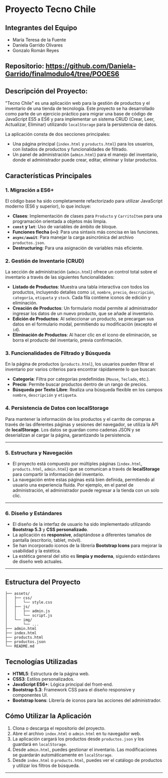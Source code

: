 # Proyecto Tecno Chile

## Integrantes del Equipo
- María Teresa de la Fuente
- Daniela Garrido Olivares
- Gonzalo Román Reyes

## Repositorio: https://github.com/Daniela-Garrido/finalmodulo4/tree/POOES6

## Descripción del Proyecto: 
"Tecno Chile" es una aplicación web para la gestión de productos y el inventario de una tienda de tecnología. Este proyecto se ha desarrollado como parte de un ejercicio práctico para migrar una base de código de JavaScript ES5 a ES6 y para implementar un sistema CRUD (Crear, Leer, Actualizar, Eliminar) utilizando `localStorage` para la persistencia de datos.

La aplicación consta de dos secciones principales:
- Una página principal (`index.html` y `products.html`) para los usuarios, con listados de productos y funcionalidades de filtrado.
- Un panel de administración (`admin.html`) para el manejo del inventario, donde el administrador puede crear, editar, eliminar y listar productos.

## Características Principales

### 1. Migración a ES6+

El código base ha sido completamente refactorizado para utilizar JavaScript moderno (ES6 y superior), lo que incluye:
- **Clases**: Implementación de clases para `Producto` y `CarritoItem` para una programación orientada a objetos más limpia.
- **`const` y `let`**: Uso de variables de ámbito de bloque.
- **Funciones flecha (`=>`)**: Para una sintaxis más concisa en las funciones.
- **`async/await`**: Para manejar la carga asincrónica del archivo `productos.json`.
- **Destructuring**: Para una asignación de variables más eficiente.

### 2. Gestión de Inventario (CRUD)

La sección de administración (`admin.html`) ofrece un control total sobre el inventario a través de las siguientes funcionalidades:

- **Listado de Productos**: Muestra una tabla interactiva con todos los productos, incluyendo detalles como `id`, `nombre`, `precio`, `descripción`, `categoría`, `etiqueta` y `stock`. Cada fila contiene iconos de edición y eliminación.
- **Creación de Productos**: Un formulario modal permite al administrador ingresar los datos de un nuevo producto, que se añade al inventario.
- **Edición de Productos**: Al seleccionar un producto, se precargan sus datos en el formulario modal, permitiendo su modificación (excepto el `id`).
- **Eliminación de Productos**: Al hacer clic en el icono de eliminación, se borra el producto del inventario, previa confirmación.

### 3. Funcionalidades de Filtrado y Búsqueda

En la página de productos (`products.html`), los usuarios pueden filtrar el inventario por varios criterios para encontrar rápidamente lo que buscan:
- **Categoría**: Filtra por categorías predefinidas (`Mouse`, `Teclado`, etc.).
- **Precio**: Permite buscar productos dentro de un rango de precios.
- **Búsqueda por Texto Libre**: Realiza una búsqueda flexible en los campos `nombre`, `descripción` y `etiqueta`.

### 4. Persistencia de Datos con localStorage

Para mantener la información de los productos y el carrito de compras a través de las diferentes páginas y sesiones del navegador, se utiliza la API de **localStorage**. Los datos se guardan como cadenas JSON y se deserializan al cargar la página, garantizando la persistencia.

---

### **5. Estructura y Navegación**

- El proyecto está compuesto por múltiples páginas (`index.html`, `products.html`, `admin.html`) que se comunican a través de **localStorage** para compartir la información del inventario.
- La navegación entre estas páginas está bien definida, permitiendo al usuario una experiencia fluida. Por ejemplo, en el panel de administración, el administrador puede regresar a la tienda con un solo clic.

---

### **6. Diseño y Estándares**

- El diseño de la interfaz de usuario ha sido implementado utilizando **Bootstrap 5.3** y **CSS personalizado**.
- La aplicación es **responsive**, adaptándose a diferentes tamaños de pantalla (escritorio, tablet, móvil).
- Se han incorporado iconos de la librería **Bootstrap Icons** para mejorar la usabilidad y la estética.
- La estética general del sitio es **limpia y moderna**, siguiendo estándares de diseño web actuales.

---
## Estructura del Proyecto
```
├── assets/
│   ├── css/
│   │   └── style.css
│   ├── js/
│   │   ├── admin.js       
│   │   └── script.js      
│   └── img/
│       └── ...            
├── admin.html             
├── index.html              
├── products.html          
├── productos.json         
└── README.md
```

## Tecnologías Utilizadas

- **HTML5**: Estructura de la página web.
- **CSS3**: Estilos personalizados.
- **JavaScript ES6+**: Lógica principal del front-end.
- **Bootstrap 5.3**: Framework CSS para el diseño responsive y componentes UI.
- **Bootstrap Icons**: Librería de iconos para las acciones del administrador.

## Cómo Utilizar la Aplicación

1.  Clona o descarga el repositorio del proyecto.
2.  Abre el archivo `index.html` o `admin.html` en tu navegador web.
3.  La aplicación cargará los productos desde `productos.json` y los guardará en `localStorage`.
4.  Desde `admin.html`, puedes gestionar el inventario. Las modificaciones se guardarán automáticamente en `localStorage`.
5.  Desde `index.html` o `products.html`, puedes ver el catálogo de productos y utilizar los filtros de búsqueda.

---
